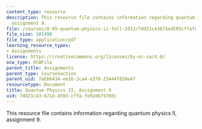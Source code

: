 ```yaml
---
content_type: resource
description: This resource file contains information regarding quantum physics II,
  assignment 9.
file: /courses/8-05-quantum-physics-ii-fall-2013/7dd21c43671e4593cffafe92db7970dc_MIT8_05F13_ps9.pdf
file_size: 101498
file_type: application/pdf
learning_resource_types:
- Assignments
license: https://creativecommons.org/licenses/by-nc-sa/4.0/
ocw_type: OCWFile
parent_title: Assignments
parent_type: CourseSection
parent_uid: 7abb6434-ee16-2ca4-e370-23444f820e47
resourcetype: Document
title: Quantum Physics II, Assignment 9
uid: 7dd21c43-671e-4593-cffa-fe92db7970dc
---
```

This resource file contains information regarding quantum physics II, assignment 9.